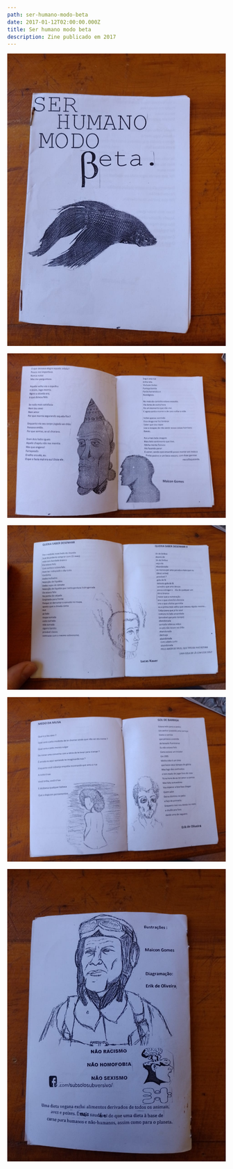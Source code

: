 ```yaml
---
path: ser-humano-modo-beta
date: 2017-01-12T02:00:00.000Z
title: Ser humano modo beta
description: Zine publicado em 2017
---
```

![](../assets/s01.jpeg)

![](../assets/s02.jpeg)

![](../assets/s03.jpeg)

![](../assets/s04.jpeg)

![](../assets/s05.jpeg)